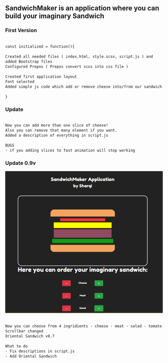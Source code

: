 ## SandwichMaker is an application where you can build your imaginary Sandwich

### First Version 
```

const initialized = function(){

Created all needed files ( index.html, style.scss, script.js ) and added Bootstrap files
Configured Prepos ( Prepos convert scss into css file )

Created first application layout
Font selected
Added simple js code which add or remove cheese into/from our sandwich 

}

```

### Update 

```

Now you can add more than one slice of cheese!
Also you can remove that many element if you want.
Added a description of everything in script.js

BUGS
- if you adding slices to fast animation will stop working 

```

### Update 0.9v

![SandwichMaker APP](https://github.com/Sharqiewicz/SandwichMaker/blob/master/SandwichMaker%200.9/img/nice.PNG)


```

Now you can choose from 4 ingridients - cheese - meat - salad - tomato
Scrollbar changed
Oriental Sandwich v0.7

What to do
- Fix descriptions in script.js
- Add Oriental Sandwich

```
